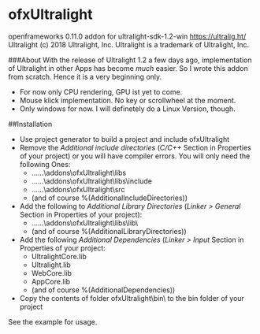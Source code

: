 # ofxUltralight

openframeworks 0.11.0 addon for ultralight-sdk-1.2-win https://ultralig.ht/ 
Ultralight (c) 2018 Ultralight, Inc. Ultralight is a trademark of Ultralight, Inc.

###About
With the release of Ultralight 1.2 a few days ago, implementation of Ultralight in other Apps has become *much* easier. So I wrote this addon from scratch. Hence it is a very beginning only.
* For now only CPU rendering, GPU ist yet to come.
* Mouse klick implementation. No key or scrollwheel at the moment.
* Only windows for now. I will definetely do a Linux Version, though.


##Installation

* Use project generator to build a project and include ofxUltralight
* Remove the *Additional include directories* (*C/C++* Section in Properties of your project) or you will have compiler errors. You will only need the following Ones:
	- ..\..\..\addons\ofxUltralight\libs
	- ..\..\..\addons\ofxUltralight\libs\include
	- ..\..\..\addons\ofxUltralight\src
	- (and of course %(AdditionalIncludeDirectories))
* Add the following to *Additional Library Directories* (*Linker > General* Section in Properties of your project):
	- ..\..\..\addons\ofxUltralight\libs\lib\
	- (and of course %(AdditionalLibraryDirectories))
* Add the following *Additional Dependencies* (*Linker > Input* Section in Properties of your project:
	- UltralightCore.lib
	- Ultralight.lib
	- WebCore.lib
	- AppCore.lib
	- (and of course %(AdditionalDependencies))
* Copy the contents of folder ofxUltralight\bin\ to the bin folder of your project

See the example for usage.